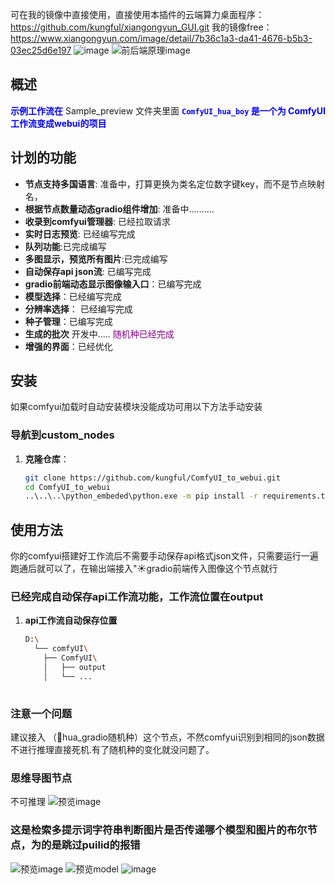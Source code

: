 可在我的镜像中直接使用，直接使用本插件的云端算力桌面程序：https://github.com/kungful/xiangongyun_GUI.git
我的镜像free：https://www.xiangongyun.com/image/detail/7b36c1a3-da41-4676-b5b3-03ec25d6e197
![image](https://github.com/kungful/ComfyUI_to_webui/blob/1dbec87d24b1a440ede7b85ea750bff6c43945bb/Sample_preview/2025newUI2.jpg)
![前后端原理image](https://github.com/kungful/ComfyUI_to_webui/blob/f3b459882f6f9961559f166f21719d662a575584/Sample_preview/%E5%89%8D%E5%90%8E%E7%AB%AF%E5%AF%B9%E6%8E%A5%E5%8E%9F%E7%90%862.png)

## 概述
<span style="color:blue;">**示例工作流在**</span> Sample_preview 文件夹里面
<span style="color:blue;">**`ComfyUI_hua_boy` 是一个为 ComfyUI工作流变成webui的项目**</span>

## 计划的功能
- **节点支持多国语言**: 准备中，打算更换为类名定位数字键key，而不是节点映射名，
- **根据节点数量动态gradio组件增加**:  准备中..........
- **收录到comfyui管理器**: 已经拉取请求
- **实时日志预览**: 已经编写完成
- **队列功能**:已完成编写
- **多图显示，预览所有图片**:已完成编写
- **自动保存api json流**: 已编写完成
- **gradio前端动态显示图像输入口**：已编写完成
- **模型选择**：已经编写完成
- **分辨率选择**： 已经编写完成
- **种子管理**：已编写完成
- **生成的批次** 开发中.....
  <span style="color:purple;">随机种已经完成</span>
- **增强的界面**：已经优化

## 安装
如果comfyui加载时自动安装模块没能成功可用以下方法手动安装
### 导航到custom_nodes
1. **克隆仓库**：
   ```bash
   git clone https://github.com/kungful/ComfyUI_to_webui.git
   cd ComfyUI_to_webui
   ..\..\..\python_embeded\python.exe -m pip install -r requirements.txt
## 使用方法
你的comfyui搭建好工作流后不需要手动保存api格式json文件，只需要运行一遍跑通后就可以了，在输出端接入"☀️gradio前端传入图像这个节点就行

### 已经完成自动保存api工作流功能，工作流位置在output
1. **api工作流自动保存位置**
   ```bash
   D:\
     └── comfyUI\
       ├── ComfyUI\
       │   ├── output
       │   └── ...
     
### 注意一个问题
建议接入 （🧙hua_gradio随机种）这个节点，不然comfyui识别到相同的json数据不进行推理直接死机.有了随机种的变化就没问题了。

### 思维导图节点
不可推理
![预览image](https://github.com/kungful/ComfyUI_to_webui/blob/4af4203a114cef054bf31287f1f191fa8b0f5742/Sample_preview/6b8564af2dbb2b75185f0bcc7cf5cd5.png)

### 这是检索多提示词字符串判断图片是否传递哪个模型和图片的布尔节点，为的是跳过puilid的报错
![预览image](https://github.com/kungful/ComfyUI_to_webui/blob/4af4203a114cef054bf31287f1f191fa8b0f5742/Sample_preview/image.png)
![预览model](https://github.com/kungful/ComfyUI_to_webui/blob/4af4203a114cef054bf31287f1f191fa8b0f5742/Sample_preview/model.png)
![image](https://github.com/user-attachments/assets/85867dab-ded0-46f3-b0f7-a1e3e0843600)
